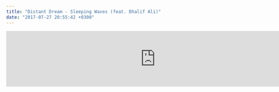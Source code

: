 ```yaml
---
title: "Distant Dream - Sleeping Waves (feat. Dhalif Ali)"
date: "2017-07-27 20:55:42 +0300"
---
```


<iframe allowfullscreen="" frameborder="0" height="" loading="lazy" src="https://www.youtube.com/embed/86VNMGkEIWk?feature=oembed" width="800"></iframe>
